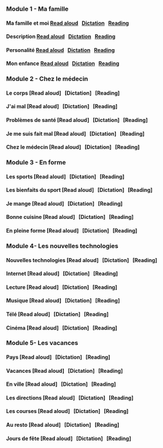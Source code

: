 ### Module 1 - Ma famille
#### Ma famille et moi [Read aloud](https://adaligand.github.io/9FR/famillereadaloud.html)  &nbsp; [Dictation](https://adaligand.github.io/9FR/Familledictation.html)  &nbsp; [Reading](https://adaligand.github.io/9FR/Familyreading.html)
#### Description [Read aloud](https://adaligand.github.io/9FR/ReadaloudDescription.html)  &nbsp; [Dictation](https://adaligand.github.io/9FR/DictationDescription.html) &nbsp; [Reading](https://adaligand.github.io/9FR/DescriptionReading.html)
#### Personalité [Read aloud](https://adaligand.github.io/9FR/Personalitéaloud.html)  &nbsp; [Dictation](https://adaligand.github.io/9FR/Personalitédict.html)  &nbsp; [Reading](https://adaligand.github.io/9FR/Personalitéread.html)
#### Mon enfance [Read aloud](https://adaligand.github.io/9FR/enfancealoud.html)  &nbsp; [Dictation](https://adaligand.github.io/9FR/enfancedict.html)  &nbsp; [Reading](https://adaligand.github.io/9FR/enfanceread.html)
### Module 2 - Chez le médecin
#### Le corps [Read aloud] &nbsp; [Dictation]  &nbsp; [Reading]
#### J'ai mal  [Read aloud] &nbsp; [Dictation]  &nbsp; [Reading]
#### Problèmes de santé [Read aloud] &nbsp; [Dictation]  &nbsp; [Reading]
#### Je me suis fait mal [Read aloud] &nbsp; [Dictation]  &nbsp; [Reading]
#### Chez le médecin [Read aloud] &nbsp; [Dictation]  &nbsp; [Reading]
### Module 3 - En forme
#### Les sports [Read aloud] &nbsp; [Dictation]  &nbsp; [Reading]
#### Les bienfaits du sport [Read aloud] &nbsp; [Dictation]  &nbsp; [Reading]
#### Je mange [Read aloud] &nbsp; [Dictation]  &nbsp; [Reading]
#### Bonne cuisine [Read aloud] &nbsp; [Dictation]  &nbsp; [Reading]
#### En pleine forme [Read aloud] &nbsp; [Dictation]  &nbsp; [Reading]
### Module 4- Les nouvelles technologies
#### Nouvelles technologies [Read aloud] &nbsp; [Dictation]  &nbsp; [Reading]
#### Internet [Read aloud] &nbsp; [Dictation]  &nbsp; [Reading]
#### Lecture [Read aloud] &nbsp; [Dictation]  &nbsp; [Reading]
#### Musique [Read aloud] &nbsp; [Dictation]  &nbsp; [Reading]
#### Télé [Read aloud] &nbsp; [Dictation]  &nbsp; [Reading]
#### Cinéma [Read aloud] &nbsp; [Dictation]  &nbsp; [Reading]
### Module 5- Les vacances
#### Pays [Read aloud] &nbsp; [Dictation]  &nbsp; [Reading]
#### Vacances [Read aloud] &nbsp; [Dictation]  &nbsp; [Reading]
#### En ville [Read aloud] &nbsp; [Dictation]  &nbsp; [Reading]
#### Les directions [Read aloud] &nbsp; [Dictation]  &nbsp; [Reading]
#### Les courses [Read aloud] &nbsp; [Dictation]  &nbsp; [Reading]
#### Au resto [Read aloud] &nbsp; [Dictation]  &nbsp; [Reading]
#### Jours de fête [Read aloud] &nbsp; [Dictation]  &nbsp; [Reading]
